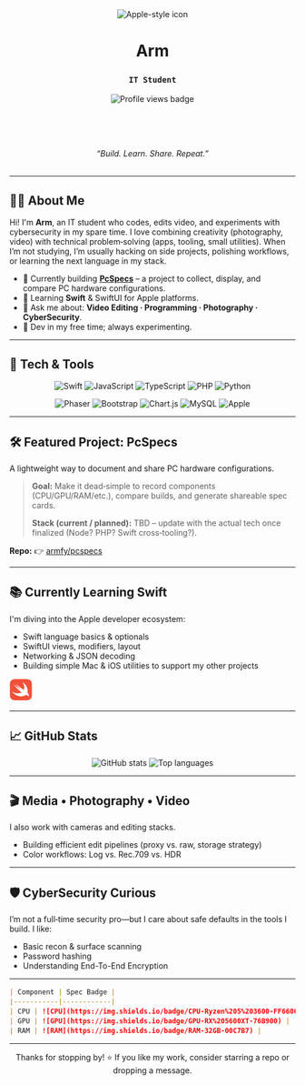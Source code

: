 <div align="center">
  <picture>
    <source media="(prefers-color-scheme: dark)" srcset="https://img.icons8.com/ios-filled/100/ffffff/mac-os--v1.png" />
    <source media="(prefers-color-scheme: light)" srcset="https://img.icons8.com/ios-filled/100/000000/mac-os--v1.png" />
    <img alt="Apple-style icon" width="72" height="72" src="https://img.icons8.com/ios-filled/100/000000/mac-os--v1.png" />
  </picture>

  <h1>Arm</h1>
  <h3><code>IT Student</code></h3>

  <!-- Profile views badge -->

  <img src="https://komarev.com/ghpvc/?username=armfy&label=Profile%20views&color=0e75b6&style=flat" alt="Profile views badge" />

<br/><br/>

  <!-- Glass card style container (degrades to simple card in markdown) -->

  <div align="center" style="max-width:600px;margin:auto;padding:16px 24px;border-radius:24px;border:1px solid rgba(255,255,255,.25);background:rgba(255,255,255,.05);backdrop-filter:blur(10px);-webkit-backdrop-filter:blur(10px);">
    <em>“Build. Learn. Share. Repeat.”</em>
  </div>
</div>

---

## 👨‍💻 About Me

Hi! I'm **Arm**, an IT student who codes, edits video, and experiments with cybersecurity in my spare time. I love combining creativity (photography, video) with technical problem‑solving (apps, tooling, small utilities). When I’m not studying, I’m usually hacking on side projects, polishing workflows, or learning the next language in my stack.

* 🔭 Currently building **[PcSpecs](https://github.com/Keobook/pcspecs)** – a project to collect, display, and compare PC hardware configurations.
* 🚀 Learning **Swift** & SwiftUI for Apple platforms.
* 💬 Ask me about: **Video Editing · Programming · Photography · CyberSecurity**.
* 🧪 Dev in my free time; always experimenting.

---

## 🧰 Tech & Tools

<!-- Use shields.io badges. Add/remove as needed. -->

<p align="center">
  <!-- Languages -->
  <img alt="Swift" src="https://img.shields.io/badge/Swift-F05138?style=for-the-badge&logo=swift&logoColor=white"/>
  <img alt="JavaScript" src="https://img.shields.io/badge/JavaScript-F7DF1E?style=for-the-badge&logo=javascript&logoColor=000"/>
  <img alt="TypeScript" src="https://img.shields.io/badge/TypeScript-3178C6?style=for-the-badge&logo=typescript&logoColor=fff"/>
  <img alt="PHP" src="https://img.shields.io/badge/PHP-777BB4?style=for-the-badge&logo=php&logoColor=fff"/>
  <img alt="Python" src="https://img.shields.io/badge/Python-3776AB?style=for-the-badge&logo=python&logoColor=fff"/>
</p>
<p align="center">
  <!-- Frameworks / Platforms -->
  <img alt="Phaser" src="https://img.shields.io/badge/Phaser-92A1CF?style=for-the-badge&logo=phaser&logoColor=fff"/>
  <img alt="Bootstrap" src="https://img.shields.io/badge/Bootstrap-7952B3?style=for-the-badge&logo=bootstrap&logoColor=fff"/>
  <img alt="Chart.js" src="https://img.shields.io/badge/Chart.js-FF6384?style=for-the-badge&logo=chartdotjs&logoColor=fff"/>
  <img alt="MySQL" src="https://img.shields.io/badge/MySQL-4479A1?style=for-the-badge&logo=mysql&logoColor=fff"/>
  <img alt="Apple" src="https://img.shields.io/badge/Apple-000000?style=for-the-badge&logo=apple&logoColor=fff"/>
</p>

---

## 🛠 Featured Project: PcSpecs

A lightweight way to document and share PC hardware configurations.

> **Goal:** Make it dead‑simple to record components (CPU/GPU/RAM/etc.), compare builds, and generate shareable spec cards.
>
> **Stack (current / planned):** TBD – update with the actual tech once finalized (Node? PHP? Swift cross‑tooling?).

**Repo:** 👉 [armfy/pcspecs](https://github.com/armfy/pcspecs)

---

## 📚 Currently Learning Swift

I'm diving into the Apple developer ecosystem:

* Swift language basics & optionals
* SwiftUI views, modifiers, layout
* Networking & JSON decoding
* Building simple Mac & iOS utilities to support my other projects

<p align="left">
  <a href="https://developer.apple.com/swift/" target="_blank" rel="noreferrer">
    <img src="https://raw.githubusercontent.com/devicons/devicon/master/icons/swift/swift-original.svg" alt="Swift" width="40" height="40"/>
  </a>
</p>

---

## 📈 GitHub Stats

<p align="center">
  <img src="https://github-readme-stats.vercel.app/api?username=armfy&show_icons=true&hide_title=true&theme=transparent" alt="GitHub stats" height="160"/>
  <img src="https://github-readme-stats.vercel.app/api/top-langs/?username=armfy&layout=compact&theme=transparent" alt="Top languages" height="160"/>
</p>


---

## 🎬 Media • Photography • Video

I also work with cameras and editing stacks.

* Building efficient edit pipelines (proxy vs. raw, storage strategy)
* Color workflows: Log vs. Rec.709 vs. HDR

---

## 🛡 CyberSecurity Curious

I’m not a full‑time security pro—but I care about safe defaults in the tools I build. I like:

* Basic recon & surface scanning
* Password hashing
* Understanding End-To-End Encryption
  
---

```md
| Component | Spec Badge |
|-----------|------------|
| CPU | ![CPU](https://img.shields.io/badge/CPU-Ryzen%205%203600-FF6600) |
| GPU | ![GPU](https://img.shields.io/badge/GPU-RX%205600XT-76B900) |
| RAM | ![RAM](https://img.shields.io/badge/RAM-32GB-00C7B7) |
```

---

<p align="center">Thanks for stopping by! ⭐ If you like my work, consider starring a repo or dropping a message.</p>
